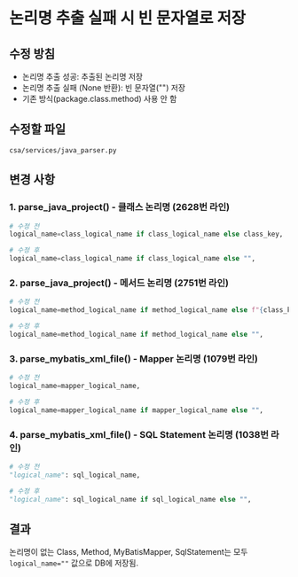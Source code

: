 <!-- 88d46ff2-d47f-4bef-a888-58a4381a20b6 1f6349c2-e349-413c-8c0c-99c856c3de15 -->
# 논리명 추출 실패 시 빈 문자열로 저장

## 수정 방침

- 논리명 추출 성공: 추출된 논리명 저장
- 논리명 추출 실패 (None 반환): 빈 문자열("") 저장
- 기존 방식(package.class.method) 사용 안 함

## 수정할 파일

`csa/services/java_parser.py`

## 변경 사항

### 1. parse_java_project() - 클래스 논리명 (2628번 라인)

```python
# 수정 전
logical_name=class_logical_name if class_logical_name else class_key,

# 수정 후
logical_name=class_logical_name if class_logical_name else "",
```

### 2. parse_java_project() - 메서드 논리명 (2751번 라인)

```python
# 수정 전
logical_name=method_logical_name if method_logical_name else f"{class_key}.{declaration.name}",

# 수정 후
logical_name=method_logical_name if method_logical_name else "",
```

### 3. parse_mybatis_xml_file() - Mapper 논리명 (1079번 라인)

```python
# 수정 전
logical_name=mapper_logical_name,

# 수정 후
logical_name=mapper_logical_name if mapper_logical_name else "",
```

### 4. parse_mybatis_xml_file() - SQL Statement 논리명 (1038번 라인)

```python
# 수정 전
"logical_name": sql_logical_name,

# 수정 후
"logical_name": sql_logical_name if sql_logical_name else "",
```

## 결과

논리명이 없는 Class, Method, MyBatisMapper, SqlStatement는 모두 `logical_name=""` 값으로 DB에 저장됨.